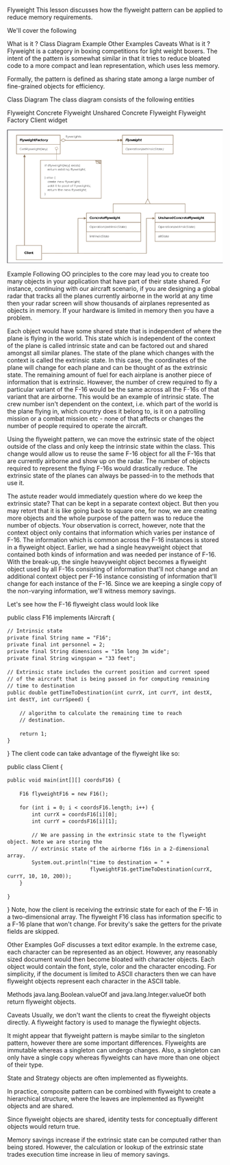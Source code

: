 Flyweight
This lesson discusses how the flyweight pattern can be applied to reduce memory requirements.

We'll cover the following

What is it ?
Class Diagram
Example
Other Examples
Caveats
What is it ?
Flyweight is a category in boxing competitions for light weight boxers. The intent of the pattern is somewhat similar in
that it tries to reduce bloated code to a more compact and lean representation, which uses less memory.

Formally, the pattern is defined as sharing state among a large number of fine-grained objects for efficiency.

Class Diagram
The class diagram consists of the following entities

Flyweight
Concrete Flyweight
Unshared Concrete Flyweight
Flyweight Factory
Client
widget

![img.png](img.png)

Example
Following OO principles to the core may lead you to create too many objects in your application that have part of their
state shared. For instance, continuing with our aircraft scenario, if you are designing a global radar that tracks all
the planes currently airborne in the world at any time then your radar screen will show thousands of airplanes
represented as objects in memory. If your hardware is limited in memory then you have a problem.

Each object would have some shared state that is independent of where the plane is flying in the world. This state which
is independent of the context of the plane is called intrinsic state and can be factored out and shared amongst all
similar planes. The state of the plane which changes with the context is called the extrinsic state. In this case, the
coordinates of the plane will change for each plane and can be thought of as the extrinsic state. The remaining amount
of fuel for each airplane is another piece of information that is extrinsic. However, the number of crew required to fly
a particular variant of the F-16 would be the same across all the F-16s of that variant that are airborne. This would be
an example of intrinsic state. The crew number isn't dependent on the context, i.e. which part of the world is the plane
flying in, which country does it belong to, is it on a patrolling mission or a combat mission etc - none of that affects
or changes the number of people required to operate the aircraft.

Using the flyweight pattern, we can move the extrinsic state of the object outside of the class and only keep the
intrinsic state within the class. This change would allow us to reuse the same F-16 object for all the F-16s that are
currently airborne and show up on the radar. The number of objects required to represent the flying F-16s would
drastically reduce. The extrinsic state of the planes can always be passed-in to the methods that use it.

The astute reader would immediately question where do we keep the extrinsic state? That can be kept in a separate
context object. But then you may retort that it is like going back to square one, for now, we are creating more objects
and the whole purpose of the pattern was to reduce the number of objects. Your observation is correct, however, note
that the context object only contains that information which varies per instance of F-16. The information which is
common across the F-16 instances is stored in a flyweight object. Earlier, we had a single heavyweight object that
contained both kinds of information and was needed per instance of F-16. With the break-up, the single heavyweight
object becomes a flyweight object used by all F-16s consisting of information that'll not change and an additional
context object per F-16 instance consisting of information that'll change for each instance of the F-16. Since we are
keeping a single copy of the non-varying information, we'll witness memory savings.

Let's see how the F-16 flyweight class would look like

public class F16 implements IAircraft {

    // Intrinsic state
    private final String name = "F16";
    private final int personnel = 2;
    private final String dimensions = "15m long 3m wide";
    private final String wingspan = "33 feet";

    // Extrinsic state includes the current position and current speed
    // of the aircraft that is being passed in for computing remaining
    // time to destination
    public double getTimeToDestination(int currX, int currY, int destX, int destY, int currSpeed) {

        // algorithm to calculate the remaining time to reach
        // destination.

        return 1;
    }

}
The client code can take advantage of the flyweight like so:

public class Client {

    public void main(int[][] coordsF16) {

        F16 flyweightF16 = new F16();

        for (int i = 0; i < coordsF16.length; i++) {
            int currX = coordsF16[i][0];
            int currY = coordsF16[i][1];

            // We are passing in the extrinsic state to the flyweight object. Note we are storing the
            // extrinsic state of the airborne f16s in a 2-dimensional array.
            System.out.println("time to destination = " +
                               flyweightF16.getTimeToDestination(currX, currY, 10, 10, 200));
        }

    }

}
Note, how the client is receiving the extrinsic state for each of the F-16 in a two-dimensional array. The flyweight F16
class has information specific to a F-16 plane that won't change. For brevity's sake the getters for the private fields
are skipped.

Other Examples
GoF discusses a text editor example. In the extreme case, each character can be represented as an object. However, any
reasonably sized document would then become bloated with character objects. Each object would contain the font, style,
color and the character encoding. For simplicity, if the document is limited to ASCII characters then we can have
flyweight objects represent each character in the ASCII table.

Methods java.lang.Boolean.valueOf and java.lang.Integer.valueOf both return flyweight objects.

Caveats
Usually, we don't want the clients to creat the flyweight objects directly. A flyweight factory is used to manage the
flywieght objects.

It might appear that flyweight pattern is maybe similar to the singleton pattern, however there are some important
differences. Flyweights are immutable whereas a singleton can undergo changes. Also, a singleton can only have a single
copy whereas flyweights can have more than one object of their type.

State and Strategy objects are often implemented as flyweights.

In practice, composite pattern can be combined with flyweight to create a hierarchical structure, where the leaves are
implemented as flyweight objects and are shared.

Since flyweight objects are shared, identity tests for conceptually different objects would return true.

Memory savings increase if the extrinsic state can be computed rather than being stored. However, the calculation or
lookup of the extrinsic state trades execution time increase in lieu of memory savings.